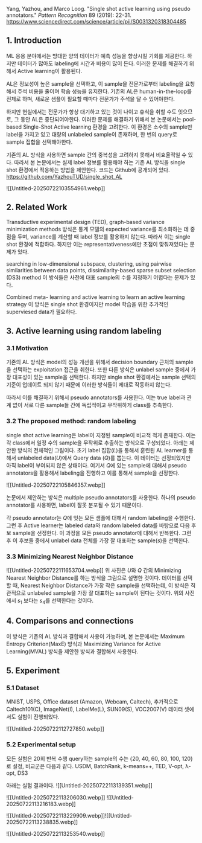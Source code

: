 
Yang, Yazhou, and Marco Loog. "Single shot active learning using pseudo annotators." _Pattern Recognition_ 89 (2019): 22-31. https://www.sciencedirect.com/science/article/pii/S0031320318304485


## 1. Introduction

ML 응용 분야에서는 방대한 양의 데이터가 예측 성능을 향상시킬 기회를 제공한다. 하지만 데이터가 많아도 labeling에 시간과 비용이 많이 든다. 이러한 문제를 해결하기 위해서 Active learning이 활용된다. 

AL은 정보성이 높은 sample을 선택하고, 이 sample을 전문가로부터 labeling을 요청해서 주석 비용을 줄이며 학습 성능을 유지한다. 기존의 AL은 human-in-the-loop를 전제로 하며, 새로운 샘플이 필요할 때마다 전문가가 주석을 달 수 있어야한다.

하지만 현실에서는 전문가가 항상 대기하고 있는 것이 나이고 휴식을 취할 수도 잇으므로, 그 동안 AL은 중단되어야한다.  이러한 문제를 해결하기 위해서 본 논문에서는 pool-based Single-Shot Active learning 환경을 고려한다. 이 환경은 소수의 sample만 label을 가지고 있고 대량의 unlabeled sample이 존재하며, 한 번의 query로 sample 집합을 선택해야한다. 

기존의 AL 방식을 사용하면 sample 간의 중복성을 고려하지 못해서 비효율적일 수 있다. 따라서 본 논문에서는 실제 label 정보를 활용해야 하는 기존 AL 방식을 single shot 환경에서 적응하는 방법을 제안한다. 코드는 Github에 공개되어 있다. https://github.com/YazhouTUD/single_shot_AL

![[Untitled-20250722103554961.webp]]


## 2. Related Work

Transductive experimental design (TED), graph-based variance minimization methods 방식은 통계 모델의 expected variance를 최소화하는 데 중점을 두며, variance를 계산할 때 label 정보를 활용하지 않는다. 따라서 이는 single shot 환경에 적합하다. 하지만 이는 representativeness에만 초점이 맞춰져있다는 문제가 있다.

searching in low-dimensional subspace, clustering, using pairwise similarities between data points, dissimilarity-based sparse subset selection (DS3) method 이 방식들은 사전에 대표 sample의 수를 지정하기 어렵다는 문제가 있다.

Combined meta- learning and active learning to learn an active learning strategy 이 방식은 single shot 환경이지만 model 학습을 위한 추가적인 superviesed data가 필요하다.


## 3. Active learning using random labeling

### 3.1 Motivation

기존의 AL 방식은 model의 성능 개선을 위해서 decision boundary 근처의 sample을 선택하는 exploitation 접근을 취한다. 또한 다른 방식은 unlabel sample 중에서 가장 대표성이 있는 sample을 선택한다. 하지만 single shot 환경에서는 sample 선택의 기준이 업데이트 되지 않기 때문에 이러한 방식들이 제대로 작동하지 않는다. 

따라서 이를 해결하기 위해서 pseudo annotators를 사용한다. 이는 true label과 관계 없이 서로 다른 sample들 간에 독립적이고 무작위하게 class를 추측한다. 

### 3.2 The proposed method: random labeling 

single shot active learning은 label이 지정된 sample이 비교적 적게 존재한다. 이는 각 class에서 일정 수의 sample을 무작위로 추출하는 방식으로 구성되었다. 아래는 제안한 방식의 전체적인 그림이다. 초기 label 집합($L$)을 통해서 훈련된 AL learner를 통해서 unlabeled data($U$)에서 Query data ($Q$)를 뽑는다. 이 데이터는 선정되었지만 아직 label이 부여되지 않은 상태이다. 여기서 $Q$에 있는 sample에 대해서 pseudo annotators을 활용해서 labeling을 진행하고 이를 통해서 sample을 선정한다.

![[Untitled-20250722105846357.webp]]

논문에서 제안하는 방식은 multiple pseudo annotators를 사용한다. 하나의 pseudo annotator를 사용하면, label이 잘못 분포될 수 있기 때문이다.

각 pseudo annotator는 $Q$에 잇는 모든 샘플에 대해서 random labeling을 수행한다. 그런 후 Active learner는 labeled data와 random labeled data를 바탕으로 다음 후보 sample을 선정한다. 이 과정을 모든 pseudo annotator에 대해서 반복한다. 그런 후 이 후보들 중에서 unlabel data 전체를 가장 잘 대표하는 sample($s$)을 선택한다. 


### 3.3 Minimizing Nearest Neighbor Distance
![[Untitled-20250722111653704.webp]]
위 사진은 $U$와 $Q$ 간의 Minimizing Nearest Neighbor Distance를 하는 방식을 그림으로 설명한 것이다. 데이터를 선택할 때, Nearest Neighbor Distance가 가장 작은 sample을 선택하는데, 이 방식은 직관적으로 unlabeled sample을 가장 잘 대표하는 sample이 된다는 것이다. 위의 사진에서 $s_1$ 보다는 $s_4$를 선택한다는 것이다. 


## 4. Comparisons and connections

이 방식은 기존의 AL 방식과 결합해서 사용이 가능하며, 본 논문에서는 Maximum Entropy Criterion(MaxE) 방식과 Maximizing Variance for Active Learning(MVAL) 방식을 제안한 방식과 결합해서 사용한다. 


## 5. Experiment

### 5.1 Dataset

MNIST, USPS, Office dataset (Amazon, Webcam, Caltech), 추가적으로 Caltech101(C), ImageNet(I), LabelMe(L), SUN09(S), VOC2007(V) 데이터 셋에서도 실험이 진행되었다. 

![[Untitled-20250722112727850.webp]]

### 5.2 Experimental setup 

모든 실험은 20회 반복 수행 query하는 sample의 수는 {20, 40, 60, 80, 100, 120}로 설정, 비교군은 다음과 같다. USDM, BatchRank, k-means++, TED, V-opt, λ-opt, DS3

아래는 실험 결과이다.
![[Untitled-20250722113139351.webp]]

![[Untitled-20250722113206030.webp]]
![[Untitled-20250722113216183.webp]]

![[Untitled-20250722113229909.webp]]![[Untitled-20250722113238835.webp]]

![[Untitled-20250722113253540.webp]]
